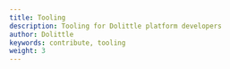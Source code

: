 ```yaml
---
title: Tooling
description: Tooling for Dolittle platform developers
author: Dolittle
keywords: contribute, tooling
weight: 3
---
```

